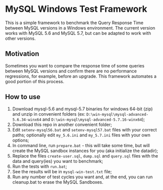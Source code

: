 
MySQL Windows Test Framework
=====================================

This is a simple framework to benchmark the Query Response Time between MySQL versions in a Windows environment. The current version works with MySQL 5.6 and MySQL 5.7, but can be adapted to work with other versions.



## Motivation

Sometimes you want to compare the response time of some queries between MySQL versions and confirm there are no performance regressions, for example, before an upgrade. This framework automates a good portion of this process.



## How to use

1. Download mysql-5.6 and mysql-5.7 binaries for windows 64-bit (zip) and unzip in convenient folders (ex: ```D:\win-mysql\mysql-advanced-5.6.34-winx64``` and ```D:\win-mysql\mysql-advanced-5.7.16-winx64```);
2. Download this repo in another convenient folder;
3. Edit ```setenv-mysql56.bat``` and ```setenv-mysql57.bat``` files with your correct paths; optionally edit ```my_5.6.ini``` and ```my_5.7.ini``` files with your own options;
4. In command line, run ```prepare.bat``` - this will take some time, but will create the MySQL sandbox instances for you (aka initialize the datadir);
5. Replace the files ```create-user.sql```,  ```dump.sql``` and ```query.sql``` files with the data and query(ies) you want to benchmark;
6. Run the tests with ```run.bat```;
7. See the results will be in ```mysql-win-test.txt``` file;
8. Run any number of test cycles you want and, at the end, you can run cleanup.bat to erase the MySQL Sandboxes.

